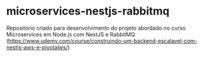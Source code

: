 # microservices-nestjs-rabbitmq
Repositório criado para desenvolvimento do projeto abordado no curso Microservices em Node.js com NestJS e RabbitMQ (https://www.udemy.com/course/construindo-um-backend-escalavel-com-nestjs-aws-e-pivotalws/)
